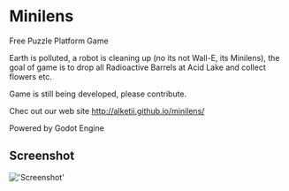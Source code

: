 # Minilens
Free Puzzle Platform Game

Earth is polluted, a robot is cleaning up (no its not Wall-E, its Minilens), the goal of game is to drop all Radioactive Barrels at Acid Lake and collect flowers etc.

Game is still being developed, please contribute.

Chec out our web site http://alketii.github.io/minilens/

Powered by Godot Engine
## Screenshot
!['Screenshot'](http://i.imgur.com/Nuu6g6j.png)
